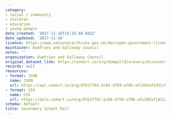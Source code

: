```yaml
---
category:
- social / community
- children
- education
- young people
date_created: '2017-11-16T14:25:40.882Z'
date_updated: '2017-11-16'
license: https://www.nationalarchives.gov.uk/doc/open-government-licence/version/3/
maintainer: Dumfries and Galloway Council
notes: ''
organization: Dumfries and Galloway Council
original_dataset_link: https://usmart.io/org/dumgal/discovery/discovery-view-detail/0279b31b-061e-4ac3-9ae8-8f0a866cb734
records: null
resources:
- format: JSON
  name: JSON
  url: https://api.usmart.io/org/9762f781-5c04-4759-a70b-afc585af1d12/8570ed0d-97fb-454c-bd53-bb2579356bf1/1/urql
- format: CSV
  name: CSV
  url: https://data.usmart.io/org/9762f781-5c04-4759-a70b-afc585af1d12/resource?resourceGUID=63a62370-2ba6-4fc8-8811-cfb513ba8fc3
schema: default
title: Secondary School Roll
---
```

